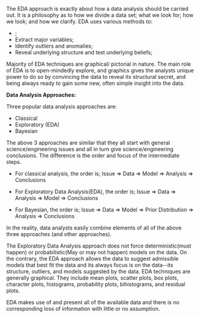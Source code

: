 The EDA approach is exactly about how a data analysis should be carried out. It is a philosophy as to how we divide a data set; what we look for; how we look; and how we clarify.
EDA uses various methods to:
  + ;
  + Extract major variables;
  + Identify outliers and anomalies;
  + Reveal underlying structure and test underlying beliefs;

Majority of EDA techniques are graphical/ pictorial in nature. The main role of EDA is to open-mindedly explore, and graphics gives the analysts unique power to do so by convincing the data to reveal its structural secret, and being always ready to gain some new, often simple insight into the data.

**Data Analysis Approaches:**

Three popular data analysis approaches are:
- Classical
- Exploratory (EDA)
- Bayesian

The above 3 approaches are similar that they all start with general science/engineering issues and all in turn give science/engineering conclusions. The difference is the order and focus of the intermediate steps.

- For classical analysis, the order is;
  Issue => Data => Model => Analysis => Conclusions
  
- For Exploratory Data Analysis(EDA), the order is;
  Issue => Data => Analysis => Model => Conclusions

- For Bayesian, the order is;
  Issue => Data => Model => Prior Distribution => Analysis => Conclusions
  
In the reality, data analysts easily combine elements of all of the above three approaches (and other approaches). 

The Exploratory Data Analysis approach does not force deterministic(must happen) or probabilistic(May or may not happen) models on the data. On the contrary, the EDA approach allows the data to suggest admissible models that best fit the data and its always focus is on the data--its structure, outliers, and models suggested by the data. EDA techniques are generally graphical. They include mean plots, scatter plots, box plots, character plots, histograms, probability plots, bihistograms, and residual plots.

EDA makes use of and present all of the available data and there is no corresponding loss of information with little or no assumption.

